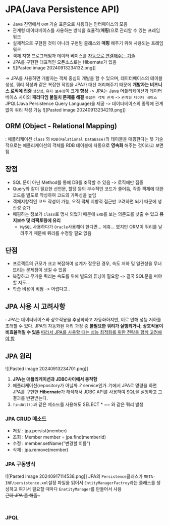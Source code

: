 # JPA(Java Persistence API) 
- Java 진영에서 `ORM` 기술 표준으로 사용되는 인터페이스의 모음 
- 관계형 데이터베이스를 사용하는 방식을 효율적(**매핑**)으로 관리할 수 있는 프레임 워크
- 실제적으로 구현된 것이 아니라 구현된 클래스와 **매핑** 해주기 위해 사용되는 프레임워크
- 객체 지향 프로그래임과 데이터 베이스를 <U>자동으로 연결해주는 기술</U>
- JPA를 구현한 대표적인 오픈소스로는 Hibernate가 있음 
- ![[Pasted image 20240913234132.png]]


-> JPA를 사용하면 개발자는 객체 중심의 개발을 할 수 있으며, 데이터베이스의 테이블 생성, 쿼리 작성과 같은 복잡한 작업을 JPA가 대신 처리해주기 때문에 **개발자는 비즈니스 로직에 집중** `생산성`, `유지 보수성`이 크게 **향상**
-> JPA는 Java 어플리케이션과 데이터베이스 사이의 **패러다임 불일치 문제를 해결** 
	`복잡한 객체 관계` -> `관계형 데이터 베이스` 
	JPQL(Java Persistence Query Language)을 제공 -> 데이터베이스의 종류에 관계 없이 쿼리 작성 가능
	![[Pasted image 20240913234219.png]]

## ORM (Object - Relational Mapping)
: 애플리케이션 `class` 와 `RDB(Relational DataBase)`의 테이블을 매핑한다는 뜻
기술적으로는 에플리케이션의 객체를 RDB 테이블에 자동으로 **영속화** 해주는 것이라고 보면 됨

## 장점 
- SQL 문이 아닌 Method를 통해 DB를 조작할 수 있음 -> 로직에만 집중 
- Query와 같이 필요한 선언문, 할당 등의 부수적인 코드가 줄어듬, 각종 객체에 대한 코드를 별도로 작성하여 코드의 가독성을 높임 
- 객체지향적인 코드 작성이 가능, 오직 객체 지향적 접근만 고려하면 되기 때문에 생산성 증가
- 매핑하는 정보가 `Class`로 명시 되었기 때문에 `ERD`를 보는 의존도를 낮출 수 있고 **유지보수 및 리팩토링에 유리**
	- `MySQL` 사용하다가 `Oracle`사용해야 한다면... 에휴... 였지만 ORM이 쿼리를 날려주기 때문에 쿼리를 수정할 필요 없음
## 단점
- 프로젝트의 규모가 크고 복잡하여 설계가 잘못된 경우, 속도 저하 및 일관성을 무너뜨리는 문제점이 생길 수 있음
- 복잡하고 무거운 쿼리는 속도를 위해 별도의 튜닝이 필요함 -> 결국 SQL문을 써야 할 지도..
- 학습 비용이 비쌈 -> 어렵다고..
## JPA 사용 시 고려사항
: JPA는 데이터베이스와 상호작용을 추상화하고 자동화하지만, 이로 인해 성능 저하를 초래할 수 있다. 
JPA의 자동화된 처리 과정 중 **불필요한 쿼리가 실행되거나, 상호작용이 비효율적일 수 있음**
<U>따라서 JPA를 사용할 때는 성능 최적화를 위한 전략을 함께 고려해야 함</U>

## JPA 원리

![[Pasted image 20240913234701.png]]
1. **JPA는 애플리케이션과 JDBC사이에서 동작함**
2. 에플리케이션(repository가 아닐까..? service인가..?)에서 JPA로 명령을 하면 JPA를 구현한 **Hibernate**가 해석해서 JDBC API를 사용하여 SQL을 실행하고 그 결과를 반환받는다.  
3. `findAll()`과 같은 메소드를 사용해도 SELECT * ~~ 와 같은 쿼리 발생

### JPA CRUD 메소드
- 저장 : jpa.persist(member)
- 조회 : Member member = jpa.find(memberId)
- 수정 : member.setName("변경할 이름")
- 삭제 : jpa.remove(member)

### JPA 구동방식
![[Pasted image 20240917114538.png]]
JPA의 `Persistence`클래스가 `META-INF/persistence.xml`설정 파일을 읽어서 `EntityManagerFactroy`라는 클래스를 생성하고 여기서 필요할 때마다 `EnetityManager`를 만들어서 사용<br>
~~근데 JPA 좀 해줌..~~ 
```java
	
```

### JPQL
